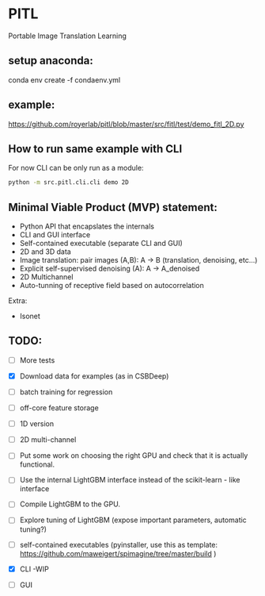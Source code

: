 # PITL
Portable Image Translation Learning


## setup anaconda:

conda env create -f condaenv.yml

## example:

https://github.com/royerlab/pitl/blob/master/src/fitl/test/demo_fitl_2D.py

## How to run same example with CLI

For now CLI can be only run as a module:

```bash
python -m src.pitl.cli.cli demo 2D

```

## Minimal Viable Product (MVP) statement:

- Python API that encapslates the internals
- CLI and GUI interface
- Self-contained executable (separate CLI and GUI)
- 2D and 3D data 
- Image translation: pair images (A,B):  A -> B (translation, denoising, etc...)
- Explicit self-supervised denoising (A): A -> A_denoised 
- 2D Multichannel
- Auto-tunning of receptive field based on autocorrelation

Extra:
- Isonet

## TODO:
  
- [ ] More tests
- [X] Download data for examples (as in CSBDeep)
- [ ] batch training for regression
- [ ] off-core feature storage 
- [ ] 1D version
- [ ] 2D multi-channel
- [ ] Put some work on choosing the right GPU and check that it is actually functional.
- [ ] Use the internal LightGBM  interface instead of the scikit-learn - like interface
- [ ] Compile LightGBM to the GPU. 
- [ ] Explore tuning of LightGBM (expose important parameters, automatic tuning?)
- [ ] self-contained executables (pyinstaller, use this as template: https://github.com/maweigert/spimagine/tree/master/build )
- [X] CLI -WIP 
- [ ] GUI








